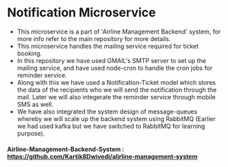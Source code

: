 # Notification Microservice
- This microservice is a part of 'Airline Management Backend' system, for more info refer to the main repository for more details. 
- This microservice handles the mailing service required for ticket booking.
- In this repository we have used GMAIL's SMTP server to set up the mailing service, and have used node-cron to handle the cron jobs for reminder service. 
- Along with this we have used a Notification-Ticket model which stores the data of the recipients who we will send the notification through the mail. Later we will also integerate the reminder service through mobile SMS as well.
- We have also integrated the system design of message-queues whereby we will scale up the backend system using RabbitMQ (Earlier we had used kafka but we have switched to RabbitMQ for learning purpose).
#### Airline-Management-Backend-System : https://github.com/Kartik8Dwivedi/alirline-management-system
